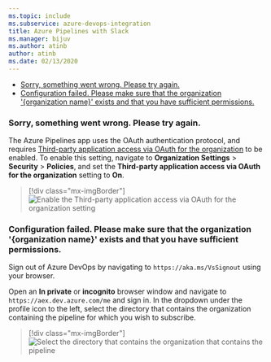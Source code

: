 ```yaml
---
ms.topic: include
ms.subservice: azure-devops-integration
title: Azure Pipelines with Slack
ms.manager: bijuv
ms.author: atinb
author: atinb
ms.date: 02/13/2020
---
```


* [Sorry, something went wrong. Please try again.](#sorry-something-went-wrong-please-try-again)
* [Configuration failed. Please make sure that the organization '{organization name}' exists and that you have sufficient permissions.](#configuration-failed-please-make-sure-that-the-organization-organization-name-exists-and-that-you-have-sufficient-permissions)

### Sorry, something went wrong. Please try again.

The Azure Pipelines app uses the OAuth authentication protocol, and requires [Third-party application access via OAuth for the organization](../../../organizations/accounts/change-application-access-policies.md) to be enabled. To enable this setting, navigate to **Organization Settings** > **Security** > **Policies**, and set the **Third-party application access via OAuth for the organization** setting to **On**.

> [!div class="mx-imgBorder"]
> ![Enable the Third-party application access via OAuth for the organization setting](../media/troubleshooting/third-party-app-consent.png)

### Configuration failed. Please make sure that the organization '{organization name}' exists and that you have sufficient permissions.

Sign out of Azure DevOps by navigating to `https://aka.ms/VsSignout` using your browser.

Open an **In private** or **incognito** browser window and navigate to `https://aex.dev.azure.com/me` and sign in. In the dropdown under the profile icon to the left, select the directory that contains the organization containing the pipeline for which you wish to subscribe.

> [!div class="mx-imgBorder"]
> ![Select the directory that contains the organization that contains the pipeline](../media/troubleshooting/profile-page.png)